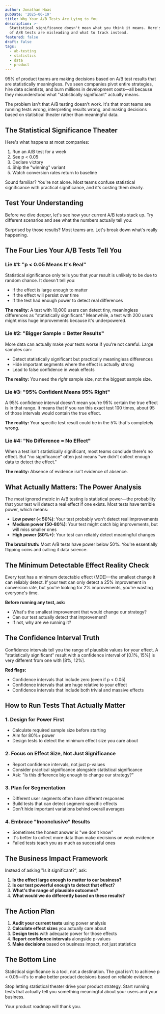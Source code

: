 ```yaml
---
author: Jonathan Haas
pubDate: '2025-06-19'
title: Why Your A/B Tests Are Lying to You
description: >-
  Statistical significance doesn't mean what you think it means. Here's why 95%
  of A/B tests are misleading and what to track instead.
featured: false
draft: false
tags:
  - ab-testing
  - statistics
  - data
  - product
---
```


95% of product teams are making decisions based on A/B test results that are statistically meaningless. I've seen companies pivot entire strategies, hire data scientists, and burn millions in development costs—all because they misunderstood what "statistically significant" actually means.

The problem isn't that A/B testing doesn't work. It's that most teams are running tests wrong, interpreting results wrong, and making decisions based on statistical theater rather than meaningful data.

## The Statistical Significance Theater

Here's what happens at most companies:

1. Run an A/B test for a week
1. See p < 0.05
1. Declare victory
1. Ship the "winning" variant
1. Watch conversion rates return to baseline

Sound familiar? You're not alone. Most teams confuse statistical significance with practical significance, and it's costing them dearly.

## Test Your Understanding

Before we dive deeper, let's see how your current A/B tests stack up. Try different scenarios and see what the numbers actually tell you:

<ab-test-simulator />

Surprised by those results? Most teams are. Let's break down what's really happening.

## The Four Lies Your A/B Tests Tell You

### Lie #1: "p < 0.05 Means It's Real"

Statistical significance only tells you that your result is unlikely to be due to random chance. It doesn't tell you:

- If the effect is large enough to matter
- If the effect will persist over time
- If the test had enough power to detect real differences

**The reality:** A test with 10,000 users can detect tiny, meaningless differences as "statistically significant." Meanwhile, a test with 200 users might miss huge improvements because it's underpowered.

### Lie #2: "Bigger Sample = Better Results"

More data can actually make your tests worse if you're not careful. Large samples can:

- Detect statistically significant but practically meaningless differences
- Hide important segments where the effect is actually strong
- Lead to false confidence in weak effects

**The reality:** You need the _right_ sample size, not the biggest sample size.

### Lie #3: "95% Confident Means 95% Right"

A 95% confidence interval doesn't mean you're 95% certain the true effect is in that range. It means that if you ran this exact test 100 times, about 95 of those intervals would contain the true effect.

**The reality:** Your specific test result could be in the 5% that's completely wrong.

### Lie #4: "No Difference = No Effect"

When a test isn't statistically significant, most teams conclude there's no effect. But "no significance" often just means "we didn't collect enough data to detect the effect."

**The reality:** Absence of evidence isn't evidence of absence.

## What Actually Matters: The Power Analysis

The most ignored metric in A/B testing is statistical power—the probability that your test will detect a real effect if one exists. Most tests have terrible power, which means:

- **Low power (< 50%)**: Your test probably won't detect real improvements
- **Medium power (50-80%)**: Your test might catch big improvements, but will miss smaller ones
- **High power (80%+)**: Your test can reliably detect meaningful changes

**The brutal truth:** Most A/B tests have power below 50%. You're essentially flipping coins and calling it data science.

## The Minimum Detectable Effect Reality Check

Every test has a minimum detectable effect (MDE)—the smallest change it can reliably detect. If your test can only detect a 25% improvement in conversion rate, but you're looking for 2% improvements, you're wasting everyone's time.

**Before running any test, ask:**

- What's the smallest improvement that would change our strategy?
- Can our test actually detect that improvement?
- If not, why are we running it?

## The Confidence Interval Truth

Confidence intervals tell you the range of plausible values for your effect. A "statistically significant" result with a confidence interval of [0.1%, 15%] is very different from one with [8%, 12%].

**Red flags:**

- Confidence intervals that include zero (even if p < 0.05)
- Confidence intervals that are huge relative to your effect
- Confidence intervals that include both trivial and massive effects

## How to Run Tests That Actually Matter

### 1. Design for Power First

- Calculate required sample size before starting
- Aim for 80%+ power
- Design tests to detect the minimum effect size you care about

### 2. Focus on Effect Size, Not Just Significance

- Report confidence intervals, not just p-values
- Consider practical significance alongside statistical significance
- Ask: "Is this difference big enough to change our strategy?"

### 3. Plan for Segmentation

- Different user segments often have different responses
- Build tests that can detect segment-specific effects
- Don't hide important variations behind overall averages

### 4. Embrace "Inconclusive" Results

- Sometimes the honest answer is "we don't know"
- It's better to collect more data than make decisions on weak evidence
- Failed tests teach you as much as successful ones

## The Business Impact Framework

Instead of asking "Is it significant?", ask:

1. **Is the effect large enough to matter to our business?**
1. **Is our test powerful enough to detect that effect?**
1. **What's the range of plausible outcomes?**
1. **What would we do differently based on these results?**

## The Action Plan

1. **Audit your current tests** using power analysis
1. **Calculate effect sizes** you actually care about
1. **Design tests** with adequate power for those effects
1. **Report confidence intervals** alongside p-values
1. **Make decisions** based on business impact, not just statistics

## The Bottom Line

Statistical significance is a tool, not a destination. The goal isn't to achieve p < 0.05—it's to make better product decisions based on reliable evidence.

Stop letting statistical theater drive your product strategy. Start running tests that actually tell you something meaningful about your users and your business.

Your product roadmap will thank you.
